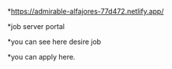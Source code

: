 *https://admirable-alfajores-77d472.netlify.app/

*job server portal

*you can see here desire job 

*you can apply here.
